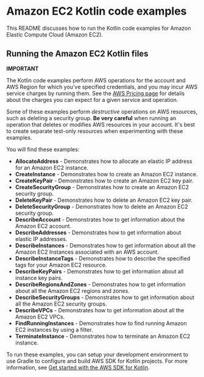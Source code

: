 # Amazon EC2 Kotlin code examples

This README discusses how to run the Kotlin code examples for Amazon Elastic Compute Cloud (Amazon EC2).

## Running the Amazon EC2 Kotlin files

**IMPORTANT**

The Kotlin code examples perform AWS operations for the account and AWS Region for which you've specified credentials, and you may incur AWS service charges by running them. See the [AWS Pricing page](https://aws.amazon.com/pricing/) for details about the charges you can expect for a given service and operation.

Some of these examples perform *destructive* operations on AWS resources,  such as deleting a security group. **Be very careful** when running an operation that deletes or modifies AWS resources in your account. It's best to create separate test-only resources when experimenting with these examples.

You will find these examples: 

- **AllocateAddress** - Demonstrates how to allocate an elastic IP address for an Amazon EC2 instance.
- **CreateInstance** - Demonstrates how to create an Amazon EC2 instance.
- **CreateKeyPair** - Demonstrates how to create an Amazon EC2 key pair.
- **CreateSecurityGroup** - Demonstrates how to create an Amazon EC2 security group.
- **DeleteKeyPair** - Demonstrates how to delete an Amazon EC2 key pair.
- **DeleteSecurityGroup** - Demonstrates how to delete an Amazon EC2 security group.
- **DescribeAccount** - Demonstrates how to get information about the Amazon EC2 account.
- **DescribeAddresses** - Demonstrates how to get information about elastic IP addresses.
- **DescribeInstances** - Demonstrates how to get information about all the Amazon EC2 Instances associated with an AWS account.
- **DescribeInstanceTags** - Demonstrates how to describe the specified tags for your Amazon EC2 resource.
- **DescribeKeyPairs** - Demonstrates how to get information about all instance key pairs.
- **DescribeRegionsAndZones** - Demonstrates how to get information about all the Amazon EC2 regions and zones.
- **DescribeSecurityGroups** - Demonstrates how to get information about all the Amazon EC2 security groups.
- **DescribeVPCs** - Demonstrates how to get information about all the Amazon EC2 VPCs.
- **FindRunningInstances** - Demonstrates how to find running Amazon EC2 instances by using a filter.
- **TerminateInstance** - Demonstrates how to terminate an Amazon EC2 instance.

To run these examples, you can setup your development environment to use Gradle to configure and build AWS SDK for Kotlin projects. For more information, 
see [Get started with the AWS SDK for Kotlin](https://docs.aws.amazon.com/sdk-for-kotlin/latest/developer-guide/setup.html). 
